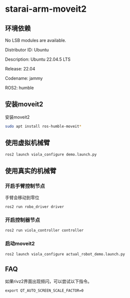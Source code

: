 # starai-arm-moveit2

## 环境依赖

No LSB modules are available.

Distributor ID: Ubuntu

Description:    Ubuntu 22.04.5 LTS

Release:        22.04

Codename:       jammy

ROS2:           humble



## 安装moveit2

安装moveit2

```sh
sudo apt install ros-humble-moveit*
```



## 使用虚拟机械臂

```sh
ros2 launch viola_configure demo.launch.py 
```




## 使用真实的机械臂

### 开启手臂控制节点

手臂会移动到零位

`ros2 run robo_driver driver`

### 开启控制器节点

`ros2 run viola_controller controller`

### 启动moveit2

`ros2 launch viola_configure actual_robot_demo.launch.py `





## FAQ

如果rivz2界面出现频闪，可以尝试以下指令。

```
export QT_AUTO_SCREEN_SCALE_FACTOR=0
```

